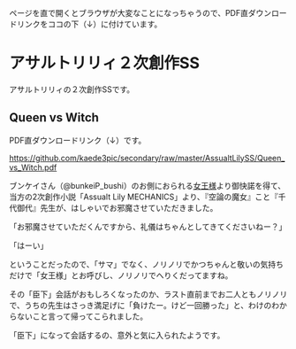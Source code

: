 ページを直で開くとブラウザが大変なことになっちゃうので、PDF直ダウンロードリンクをココの下（↓）に付けています。

# アサルトリリィ２次創作SS
アサルトリリィの２次創作SSです。

## Queen vs Witch

PDF直ダウンロードリンク（↓）です。

https://github.com/kaede3pic/secondary/raw/master/AssualtLilySS/Queen_vs_Witch.pdf

ブンケイさん（@bunkeiP_bushi）のお側におられる<a href="https://note.com/bunkeipp/n/na81f5dd08ab8">女王様</a>より御快諾を得て、当方の2次創作小説「Assualt Lily MECHANICS」より、『空論の魔女』こと『千代御代』先生が、はしゃいでお邪魔させていただきました。

「お邪魔させていただくんですから、礼儀はちゃんとしてきてくださいねー？」

「はーい」

ということだったので、「サマ」でなく、ノリノリでかつちゃんと敬いの気持ちだけで「女王様」とお呼びし、ノリノリでへりくだってますね。

その「臣下」会話がおもしろくなったのか、ラスト直前までお二人ともノリノリで、うちの先生はさっき満足げに「負けたー。けど一回勝った」と、わけのわからないこと言って帰ってこられました。

「臣下」になって会話するの、意外と気に入られたようです。
